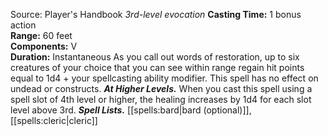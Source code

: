 Source: Player's Handbook
*3rd-level evocation*
**Casting Time:** 1 bonus action  
**Range:** 60 feet  
**Components:** V  
**Duration:** Instantaneous
As you call out words of restoration, up to six creatures of your choice that you can see within range regain hit points equal to 1d4 + your spellcasting ability modifier. This spell has no effect on undead or constructs.
***At Higher Levels.*** When you cast this spell using a spell slot of 4th level or higher, the healing increases by 1d4 for each slot level above 3rd.
***Spell Lists.*** [[spells:bard|bard (optional)]], [[spells:cleric|cleric]]